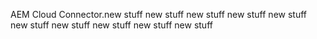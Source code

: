 AEM Cloud Connector.new stuff
new stuff
new stuff
new stuff
new stuff
new stuff
new stuff
new stuff
new stuff
new stuff
